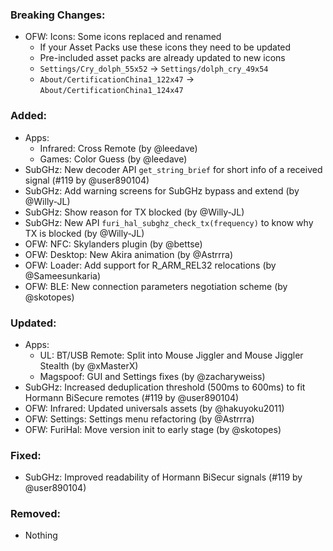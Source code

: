 ### Breaking Changes:
- OFW: Icons: Some icons replaced and renamed
  - If your Asset Packs use these icons they need to be updated
  - Pre-included asset packs are already updated to new icons
  - `Settings/Cry_dolph_55x52` -> `Settings/dolph_cry_49x54`
  - `About/CertificationChina1_122x47` -> `About/CertificationChina1_124x47`

### Added:
- Apps:
  - Infrared: Cross Remote (by @leedave)
  - Games: Color Guess (by @leedave)
- SubGHz: New decoder API `get_string_brief` for short info of a received signal (#119 by @user890104)
- SubGHz: Add warning screens for SubGHz bypass and extend (by @Willy-JL)
- SubGHz: Show reason for TX blocked (by @Willy-JL)
- SubGHz: New API `furi_hal_subghz_check_tx(frequency)` to know why TX is blocked (by @Willy-JL)
- OFW: NFC: Skylanders plugin (by @bettse)
- OFW: Desktop: New Akira animation (by @Astrrra)
- OFW: Loader: Add support for R_ARM_REL32 relocations (by @Sameesunkaria)
- OFW: BLE: New connection parameters negotiation scheme (by @skotopes)

### Updated:
- Apps:
  - UL: BT/USB Remote: Split into Mouse Jiggler and Mouse Jiggler Stealth (by @xMasterX)
  - Magspoof: GUI and Settings fixes (by @zacharyweiss)
- SubGHz: Increased deduplication threshold (500ms to 600ms) to fit Hormann BiSecure remotes  (#119 by @user890104)
- OFW: Infrared: Updated universals assets (by @hakuyoku2011)
- OFW: Settings: Settings menu refactoring (by @Astrrra)
- OFW: FuriHal: Move version init to early stage (by @skotopes)

### Fixed:
- SubGHz: Improved readability of Hormann BiSecur signals (#119 by @user890104)

### Removed:
- Nothing
